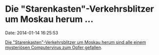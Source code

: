 Die \"Starenkasten\"-Verkehrsblitzer um Moskau herum \...
=========================================================

Date: 2014-01-14 16:25:53

[Die \"Starenkasten\"-Verkehrsblitzer um Moskau herum sind alle einem
mysteriösen Computervirus zum Opfer
gefallen](http://www.gazeta.ru/auto/2014/01/13_a_5845877.shtml).
